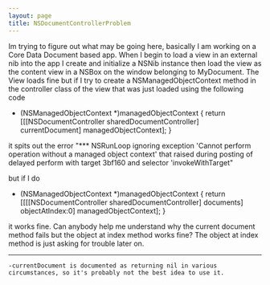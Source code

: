 ```yaml
---
layout: page
title: NSDocumentControllerProblem
---
```


Im trying to figure out what may be going here, basically I am working on a Core Data Document based app. When I begin to load a view in an external nib into the app I create and initialize a NSNib instance then load the view as the content view in a NSBox on the window belonging to MyDocument. The View loads fine but if I try to create a NSManagedObjectContext method in the controller class of the view that was just loaded using the following code

    
- (NSManagedObjectContext *)managedObjectContext
{
	return [[[NSDocumentController sharedDocumentController] currentDocument] managedObjectContext];
}


it spits out the error "*** NSRunLoop ignoring exception 'Cannot perform operation without a managed object context' that raised during posting of delayed perform with target 3bf160 and selector 'invokeWithTarget"

but if I do 

- (NSManagedObjectContext *)managedObjectContext
{
	return [[[[NSDocumentController sharedDocumentController] documents] objectAtIndex:0] managedObjectContext];
}

it works fine. Can anybody help me understand why the current document method fails but the object at index method works fine? The object at index method is just asking for trouble later on.

----
    -currentDocument is documented as returning nil in various circumstances, so it's probably not the best idea to use it.


